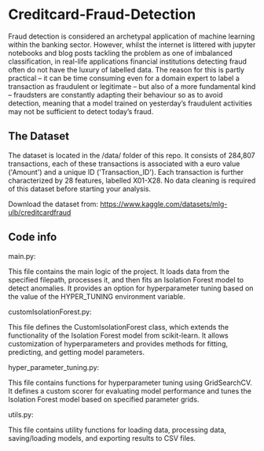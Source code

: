 # Creditcard-Fraud-Detection
Fraud detection is considered an archetypal application of machine learning within the banking sector. However, whilst the internet is littered with jupyter notebooks and blog posts tackling the problem as one of imbalanced classification, in real-life applications financial institutions detecting fraud often do not have the luxury of labelled data. The reason for this is partly practical – it can be time consuming even for a domain expert to label a transaction as fraudulent or legitimate – but also of a more fundamental kind – fraudsters are constantly adapting their behaviour so as to avoid detection, meaning that a model trained on yesterday’s fraudulent activities may not be sufficient to detect today’s fraud.

## The Dataset
The dataset is located in the /data/ folder of this repo. It consists of 284,807 transactions, each of these transactions is associated with a euro value ('Amount') and a unique ID ('Transaction_ID'). Each transaction is further characterized by 28 features, labelled X01-X28. No data cleaning is required of this dataset before starting your analysis.

Download the dataset from: https://www.kaggle.com/datasets/mlg-ulb/creditcardfraud

## Code info

main.py:
 
This file contains the main logic of the project. It loads data from the specified filepath, processes it,
and then fits an Isolation Forest model to detect anomalies. It provides an option for hyperparameter tuning
based on the value of the HYPER_TUNING environment variable.

customIsolationForest.py: 

This file defines the CustomIsolationForest class, which extends the functionality of the Isolation Forest model
from scikit-learn. It allows customization of hyperparameters and provides methods for fitting, predicting, and
getting model parameters.

hyper_parameter_tuning.py: 

This file contains functions for hyperparameter tuning using GridSearchCV. It defines a custom scorer for evaluating 
model performance and tunes the Isolation Forest model based on specified parameter grids.

utils.py: 

This file contains utility functions for loading data, processing data, saving/loading models, and exporting 
results to CSV files.
